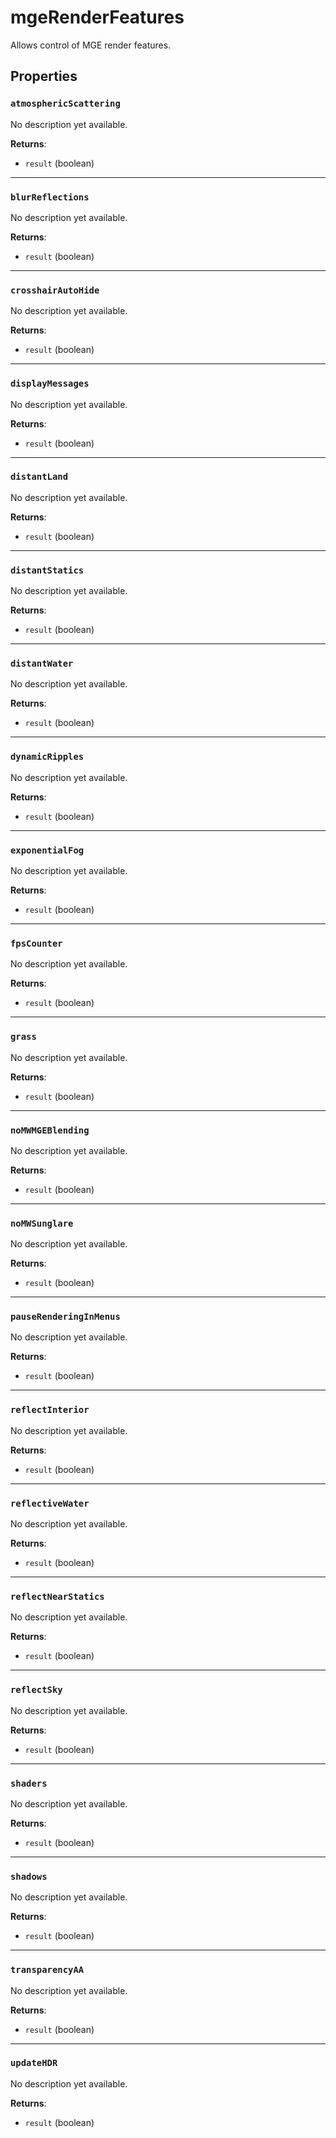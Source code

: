 # mgeRenderFeatures
<div class="search_terms" style="display: none">mgerenderfeatures</div>

<!---
	This file is autogenerated. Do not edit this file manually. Your changes will be ignored.
	More information: https://github.com/MWSE/MWSE/tree/master/docs
-->

Allows control of MGE render features.

## Properties

### `atmosphericScattering`
<div class="search_terms" style="display: none">atmosphericscattering</div>

No description yet available.

**Returns**:

* `result` (boolean)

***

### `blurReflections`
<div class="search_terms" style="display: none">blurreflections</div>

No description yet available.

**Returns**:

* `result` (boolean)

***

### `crosshairAutoHide`
<div class="search_terms" style="display: none">crosshairautohide</div>

No description yet available.

**Returns**:

* `result` (boolean)

***

### `displayMessages`
<div class="search_terms" style="display: none">displaymessages</div>

No description yet available.

**Returns**:

* `result` (boolean)

***

### `distantLand`
<div class="search_terms" style="display: none">distantland</div>

No description yet available.

**Returns**:

* `result` (boolean)

***

### `distantStatics`
<div class="search_terms" style="display: none">distantstatics</div>

No description yet available.

**Returns**:

* `result` (boolean)

***

### `distantWater`
<div class="search_terms" style="display: none">distantwater</div>

No description yet available.

**Returns**:

* `result` (boolean)

***

### `dynamicRipples`
<div class="search_terms" style="display: none">dynamicripples</div>

No description yet available.

**Returns**:

* `result` (boolean)

***

### `exponentialFog`
<div class="search_terms" style="display: none">exponentialfog</div>

No description yet available.

**Returns**:

* `result` (boolean)

***

### `fpsCounter`
<div class="search_terms" style="display: none">fpscounter</div>

No description yet available.

**Returns**:

* `result` (boolean)

***

### `grass`
<div class="search_terms" style="display: none">grass</div>

No description yet available.

**Returns**:

* `result` (boolean)

***

### `noMWMGEBlending`
<div class="search_terms" style="display: none">nomwmgeblending</div>

No description yet available.

**Returns**:

* `result` (boolean)

***

### `noMWSunglare`
<div class="search_terms" style="display: none">nomwsunglare</div>

No description yet available.

**Returns**:

* `result` (boolean)

***

### `pauseRenderingInMenus`
<div class="search_terms" style="display: none">pauserenderinginmenus</div>

No description yet available.

**Returns**:

* `result` (boolean)

***

### `reflectInterior`
<div class="search_terms" style="display: none">reflectinterior</div>

No description yet available.

**Returns**:

* `result` (boolean)

***

### `reflectiveWater`
<div class="search_terms" style="display: none">reflectivewater</div>

No description yet available.

**Returns**:

* `result` (boolean)

***

### `reflectNearStatics`
<div class="search_terms" style="display: none">reflectnearstatics</div>

No description yet available.

**Returns**:

* `result` (boolean)

***

### `reflectSky`
<div class="search_terms" style="display: none">reflectsky</div>

No description yet available.

**Returns**:

* `result` (boolean)

***

### `shaders`
<div class="search_terms" style="display: none">shaders</div>

No description yet available.

**Returns**:

* `result` (boolean)

***

### `shadows`
<div class="search_terms" style="display: none">shadows</div>

No description yet available.

**Returns**:

* `result` (boolean)

***

### `transparencyAA`
<div class="search_terms" style="display: none">transparencyaa</div>

No description yet available.

**Returns**:

* `result` (boolean)

***

### `updateHDR`
<div class="search_terms" style="display: none">updatehdr, hdr</div>

No description yet available.

**Returns**:

* `result` (boolean)

